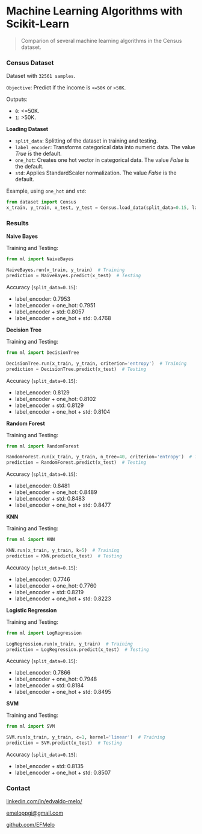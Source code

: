 # Machine Learning Algorithms with Scikit-Learn

> Comparion of several machine learning algorithms in the Census dataset.

### Census Dataset

Dataset with ``32561 samples``. 

``Objective``: Predict if the income is ``<=50K`` or ``>50K``.

Outputs:

- ``0``: <=50K.
- ``1``: >50K.

**Loading Dataset**

- `split_data`: Splitting of the dataset in training and testing.
- `label_encoder`: Transforms categorical data into numeric data. The value _True_ is the default.
- `one_hot`: Creates one hot vector in categorical data. The value _False_ is the default.
- `std`: Applies StandardScaler normalization. The value _False_ is the default.

Example, using `one_hot` and `std`:

```python
from dataset import Census
x_train, y_train, x_test, y_test = Census.load_data(split_data=0.15, label_encoder=False, one_hot=True, std=True)
```

### Results

**Naive Bayes**

Training and Testing:

```python
from ml import NaiveBayes

NaiveBayes.run(x_train, y_train)  # Training
prediction = NaiveBayes.predict(x_test)  # Testing
```

Accuracy (`split_data=0.15`):

- label_encoder: 0.7953
- label_encoder + one_hot: 0.7951
- label_encoder + std: 0.8057
- label_encoder + one_hot + std: 0.4768

**Decision Tree**

Training and Testing:

```python
from ml import DecisionTree

DecisionTree.run(x_train, y_train, criterion='entropy')  # Training
prediction = DecisionTree.predict(x_test)  # Testing
```

Accuracy (`split_data=0.15`):

- label_encoder: 0.8129
- label_encoder + one_hot: 0.8102
- label_encoder + std: 0.8129
- label_encoder + one_hot + std: 0.8104

**Random Forest**

Training and Testing:

```python
from ml import RandomForest

RandomForest.run(x_train, y_train, n_tree=40, criterion='entropy')  # Training
prediction = RandomForest.predict(x_test)  # Testing
```

Accuracy (`split_data=0.15`):

- label_encoder: 0.8481
- label_encoder + one_hot: 0.8489
- label_encoder + std: 0.8483
- label_encoder + one_hot + std: 0.8477


**KNN**

Training and Testing:

```python
from ml import KNN

KNN.run(x_train, y_train, k=5)  # Training
prediction = KNN.predict(x_test)  # Testing
```

Accuracy (`split_data=0.15`):

- label_encoder: 0.7746
- label_encoder + one_hot: 0.7760
- label_encoder + std: 0.8219
- label_encoder + one_hot + std: 0.8223


**Logistic Regression**

Training and Testing:

```python
from ml import LogRegression

LogRegression.run(x_train, y_train)  # Training
prediction = LogRegression.predict(x_test)  # Testing
```

Accuracy (`split_data=0.15`):

- label_encoder: 0.7866
- label_encoder + one_hot: 0.7948
- label_encoder + std: 0.8184
- label_encoder + one_hot + std: 0.8495


**SVM**

Training and Testing:

```python
from ml import SVM

SVM.run(x_train, y_train, c=1, kernel='linear')  # Training
prediction = SVM.predict(x_test)  # Testing
```

Accuracy (`split_data=0.15`):

- label_encoder + std: 0.8135
- label_encoder + one_hot + std: 0.8507


### Contact

[linkedin.com/in/edvaldo-melo/](https://www.linkedin.com/in/edvaldo-melo/)

emeloppgi@gmail.com

[github.com/EFMelo](https://github.com/EFMelo)